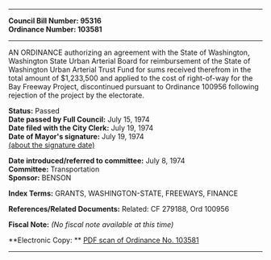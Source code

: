 * * * * *  
  
**Council Bill Number: [](#h0)[](#h2)95316**   
**Ordinance Number: 103581**  
  
* * * * *  
  
AN ORDINANCE authorizing an agreement with the State of Washington, Washington State Urban Arterial Board for reimbursement of the State of Washington Urban Arterial Trust Fund for sums received therefrom in the total amount of $1,233,500 and applied to the cost of right-of-way for the Bay Freeway Project, discontinued pursuant to Ordinance 100956 following rejection of the project by the electorate.  
  
**Status:** Passed   
**Date passed by Full Council:** July 15, 1974   
**Date filed with the City Clerk:** July 19, 1974   
**Date of Mayor's signature:** July 19, 1974   
[(about the signature date)](/~public/approvaldate.htm)   
  
  
**Date introduced/referred to committee:** July 8, 1974   
**Committee:** Transportation   
**Sponsor:** BENSON   
  
**Index Terms:** GRANTS, WASHINGTON-STATE, FREEWAYS, FINANCE  
  
**References/Related Documents:** Related: CF 279188, Ord 100956  
  
**Fiscal Note:** *(No fiscal note available at this time)*  
  
**Electronic Copy: ** [PDF scan of Ordinance No. 103581](/~archives/Ordinances/Ord_103581.pdf)  
  
* * * * *  
